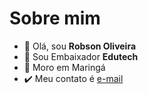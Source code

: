 # Sobre mim
- 👋 Olá, sou **Robson Oliveira**
- 👀 Sou Embaixador    **Edutech**
- :checkered_flag: Moro em Maringá
- :heavy_check_mark: Meu contato é [e-mail](robson.lemes@escola.pr.gov.br)
